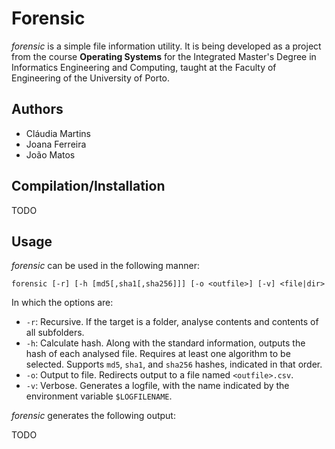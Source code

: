 # Forensic

_forensic_ is a simple file information utility. It is being developed as a project from the course **Operating Systems** for the Integrated Master's Degree in Informatics Engineering and Computing, taught at the Faculty of Engineering of the University of Porto.

## Authors

 * Cláudia Martins
 * Joana Ferreira
 * João Matos

## Compilation/Installation

TODO

## Usage

_forensic_ can be used in the following manner:

```
forensic [-r] [-h [md5[,sha1[,sha256]]] [-o <outfile>] [-v] <file|dir>
```

In which the options are:

 * `-r`: Recursive. If the target is a folder, analyse contents and contents of all subfolders.
 * `-h`: Calculate hash. Along with the standard information, outputs the hash of each analysed file. Requires at least one algorithm to be selected. Supports `md5`, `sha1`, and `sha256` hashes, indicated in that order.
 * `-o`: Output to file. Redirects output to a file named `<outfile>.csv`.
 * `-v`: Verbose. Generates a logfile, with the name indicated by the environment variable `$LOGFILENAME`.
 
_forensic_ generates the following output:

TODO

